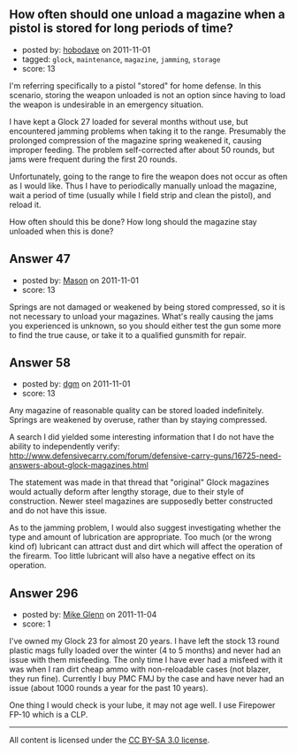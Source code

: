 ## How often should one unload a magazine when a pistol is stored for long periods of time?

- posted by: [hobodave](https://stackexchange.com/users/-1/63-hobodave) on 2011-11-01
- tagged: `glock`, `maintenance`, `magazine`, `jamming`, `storage`
- score: 13

I'm referring specifically to a pistol "stored" for home defense. In this scenario, storing the weapon unloaded is not an option since having to load the weapon is undesirable in an emergency situation.

I have kept a Glock 27 loaded for several months without use, but encountered jamming problems when taking it to the range. Presumably the prolonged compression of the magazine spring weakened it, causing improper feeding. The problem self-corrected after about 50 rounds, but jams were frequent during the first 20 rounds.

Unfortunately, going to the range to fire the weapon does not occur as often as I would like. Thus I have to periodically manually unload the magazine, wait a period of time (usually while I field strip and clean the pistol), and reload it.

How often should this be done? How long should the magazine stay unloaded when this is done?


## Answer 47

- posted by: [Mason](https://stackexchange.com/users/-1/19-mason) on 2011-11-01
- score: 13

Springs are not damaged or weakened by being stored compressed, so it is not necessary to unload your magazines. What's really causing the jams you experienced is unknown, so you should either test the gun some more to find the true cause, or take it to a qualified gunsmith for repair.


## Answer 58

- posted by: [dgm](https://stackexchange.com/users/-1/78-dgm) on 2011-11-01
- score: 13

Any magazine of reasonable quality can be stored loaded indefinitely. Springs are weakened by overuse, rather than by staying compressed.

A search I did yielded some interesting information that I do not have the ability to independently verify:
http://www.defensivecarry.com/forum/defensive-carry-guns/16725-need-answers-about-glock-magazines.html

The statement was made in that thread that "original" Glock magazines would actually deform after lengthy storage, due to their style of construction. Newer steel magazines are supposedly better constructed and do not have this issue.

As to the jamming problem, I would also suggest investigating whether the type and amount of lubrication are appropriate. Too much (or the wrong kind of) lubricant can attract dust and dirt which will affect the operation of the firearm. Too little lubricant will also have a negative effect on its operation.


## Answer 296

- posted by: [Mike Glenn](https://stackexchange.com/users/-1/54-mike-glenn) on 2011-11-04
- score: 1

I've owned my Glock 23 for almost 20 years. I have left the stock 13 round plastic mags fully loaded over the winter (4 to 5 months) and never had an issue with them misfeeding. The only time I have ever had a misfeed with it was when I ran dirt cheap ammo with non-reloadable cases (not blazer, they run fine). Currently I buy PMC FMJ by the case and have never had an issue (about 1000 rounds a year for the past 10 years). 

One thing I would check is your lube, it may not age well. I use Firepower FP-10 which is a CLP.



---

All content is licensed under the [CC BY-SA 3.0 license](https://creativecommons.org/licenses/by-sa/3.0/).
